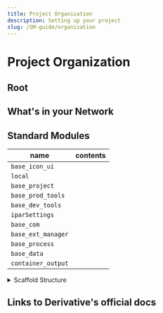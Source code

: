 ```yaml
---
title: Project Organization
description: Setting up your project
slug: /SM-guide/organization
---
```


# Project Organization

## Root

## What's in your Network

## Standard Modules

| name | contents |
|--- | --- |
| `base_icon_ui`        |
| `local`               | 
| `base_project`        |
| `base_prod_tools`     |
| `base_dev_tools`      |
| `iparSettings`        |
| `base_com`            | 
| `base_ext_manager`    |
| `base_process`        | 
| `base_data`           | 
| `container_output`    |

<details>

<summary>Scaffold Structure</summary>

```
base_scaffold
    ├── base_icon_ui
    ├── local
    │    └── modules
    │        ├── SudoMagic
    │        ├── SudoMagicProjectFilesMOD
    │        ├── nodeMangerTools
    │        ├── parameterUtilities
    │        ├── Future
    │        ├── undoableMOD
    │        ├── sudoTypes
    │        ├── sudoErrors
    │        ├── sudoMagicParHelperEXT
    │        ├── assetEXT
    │        └── menuEXT
    │
    ├── base_prod_tools
    ├── base_dev_tools
    │    ├── base_save
    │    ├── base_maintenance
    │    ├── base_storage_viewer
    │    ├── base_floating_debug
    │    ├── base_log
    │    ├── base_build_toe
    │    ├── base_performance_monitor
    │    ├── base_palette
    │    ├── base_docs
    │    ├── base_ui_colors
    │    ├── base_gen_startup_files
    │    └── base_children_palette        
    │
    └── base_project
        ├── iparSettings
        ├── base_com
        ├── container_output
        ├── base_ext_manager
        │    ├── lookup
        │    ├── projectEXT
        │    ├── comEXT
        │    ├── processEXT
        │    ├── outputEXT
        │    └── dataEXT
        │
        ├── base_process
        ├── base_data
        └── local
            └── modules
```
</details>

## Links to Derivative's official docs


<!-- links -->